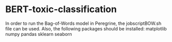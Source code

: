 # BERT-toxic-classification

In order to run the Bag-of-Words model in Peregrine, the jobscriptBOW.sh file can be used. Also, the following packages should be installed:
matplotlib
numpy
pandas
sklearn
seaborn
